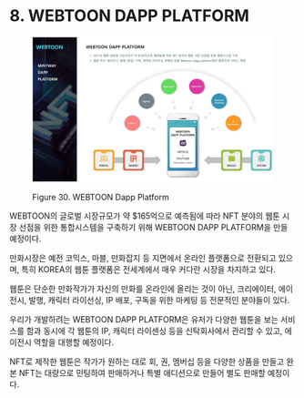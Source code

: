# 8. WEBTOON DAPP PLATFORM

<figure><img src="../../.gitbook/assets/img16.jpg" alt=""><figcaption><p>Figure 30. WEBTOON Dapp Platform</p></figcaption></figure>

WEBTOON의 글로벌 시장규모가 약 $165억으로 예측됨에 따라 NFT 분야의 웹툰 시장 선점을 위한 통합시스템을 구축하기 위해 WEBTOON DAPP PLATFORM을 만들 예정이다.

만화시장은 예전 코믹스, 마블, 만화잡지 등 지면에서 온라인 플랫폼으로 전환되고 있으며, 특히 KOREA의 웹툰 플랫폼은 전세계에서 매우 커다란 시장을 차지하고 있다.

웹툰은 단순한 만화작가가 자신의 만화를 온라인에 올리는 것이 아닌, 크리에이터, 에이전시, 발행, 캐릭터 라이선싱, IP 배포, 구독을 위한 마케팅 등 전문적인 분야들이 있다.

우리가 개발하려는 WEBTOON DAPP PLATFORM은 유저가 다양한 웹툰을 보는 서비스를 함과 동시에 각 웹툰의 IP, 캐릭터 라이센싱 등을 신탁회사에서 관리할 수 있고, 에이전시 역할을 대행할 예정이다.

NFT로 제작한 웹툰은 작가가 원하는 대로 회, 권, 멤버십 등을 다양한 상품을 만들고 완본 NFT는 대량으로 민팅하여 판매하거나 특별 애디션으로 만들어 별도 판매할 예정이다.

